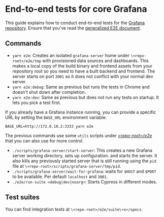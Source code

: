 # End-to-end tests for core Grafana

This guide explains how to conduct end-to-end tests for the [Grafana repository](https://github.com/grafana/grafana). Ensure that you've read the [generalized E2E document](e2e.md).

## Commands

- `yarn e2e`: Creates an isolated `grafana-server` home under `\<repo-root>/e2e/tmp` with provisioned data sources and dashboards. This makes a local copy of the build binary and frontend assets from your repository root so you need to have a built backend and frontend. The server starts on port `3001` so it does not conflict with your normal dev server.
- `yarn e2e:debug`: Same as previous but runs the tests in Chrome and doesn't shut down after completion.
- `yarn e2e:dev`: Same as previous but does not run any tests on startup. It lets you pick a test first.

If you already have a Grafana instance running, you can provide a specific URL by setting the `BASE_URL` environment variable:

``` shell
BASE_URL=http://172.0.10.2:3333 yarn e2e
```

The previous commands use some `utils` scripts under [*\<repo-root\>/e2e*](../../e2e) that you can also use for more control.

- `./scripts/grafana-server/start-server`: This creates a new Grafana server working directory, sets up configuration. and starts the server. It also kills any previously started server that is still running using the `pid` file at `\<repo-root>/scripts/grafana-server/tmp/pid`.
- `./scripts/grafana-server/wait-for-grafana`: waits for `$HOST` and `$PORT` to be available. Per default `localhost` and `3001`.
- `./e2e/run-suite <debug|dev|noarg>`: Starts Cypress in different modes.

## Test suites

You can find integration tests at `\<repo-root>/e2e/suite\<x>/specs`.
